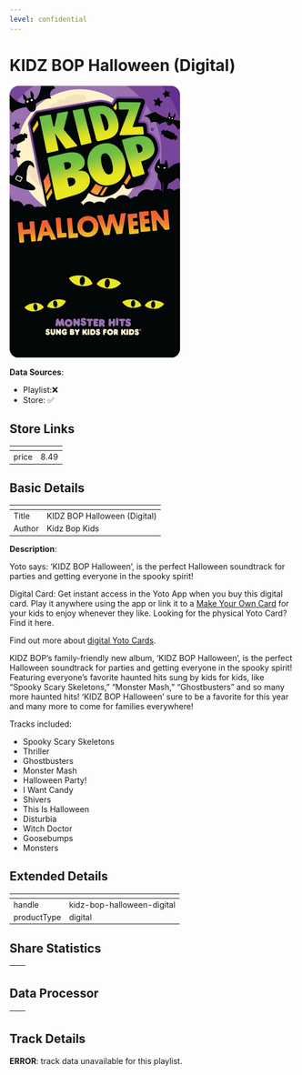 ```yaml
---
level: confidential
---
```

# KIDZ BOP Halloween (Digital)

![card_[blySo].png](../../img/cards/card_[blySo].png)

**Data Sources**: 

- Playlist:❌
- Store: ✅


## Store Links

| <!-- --> | <!-- --> |
| - | - |
| price | 8.49 |


## Basic Details

| <!-- --> | <!-- --> |
| - | - |
| Title | KIDZ BOP Halloween (Digital) |
| Author | Kidz Bop Kids |

**Description**:

Yoto says: ‘KIDZ BOP Halloween’, is the perfect Halloween soundtrack for parties and getting everyone in the spooky spirit!

Digital Card: Get instant access in the Yoto App when you buy this digital card. Play it anywhere using the app or link it to a [Make Your Own Card](/pages/makeyourown) for your kids to enjoy whenever they like. Looking for the physical Yoto Card? Find it here.  
  
Find out more about [digital Yoto Cards](/blogs/news/what-are-digital-yoto-cards).

KIDZ BOP’s family-friendly new album, ‘KIDZ BOP Halloween’, is the perfect Halloween soundtrack for parties and getting everyone in the spooky spirit! Featuring everyone’s favorite haunted hits sung by kids for kids, like “Spooky Scary Skeletons,” “Monster Mash,” “Ghostbusters” and so many more haunted hits! ‘KIDZ BOP Halloween’ sure to be a favorite for this year and many more to come for families everywhere!  
  
Tracks included:  

*   Spooky Scary Skeletons
*   Thriller
*   Ghostbusters
*   Monster Mash
*   Halloween Party!
*   I Want Candy
*   Shivers
*   This Is Halloween
*   Disturbia
*   Witch Doctor
*   Goosebumps
*   Monsters


## Extended Details

| <!-- --> | <!-- --> |
| - | - |
| handle | kidz-bop-halloween-digital |
| productType | digital |


## Share Statistics

| <!-- --> | <!-- --> |
| - | - |


## Data Processor

| <!-- --> | <!-- --> |
| - | - |


## Track Details

**ERROR**: track data unavailable for this playlist.
